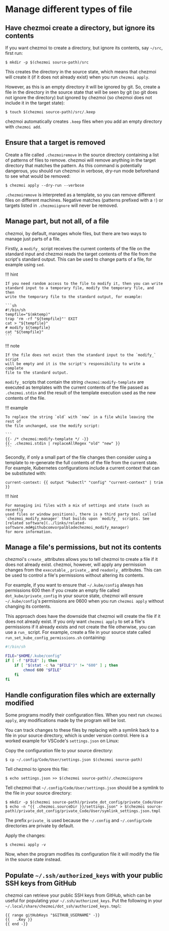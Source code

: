 # Manage different types of file

## Have chezmoi create a directory, but ignore its contents

If you want chezmoi to create a directory, but ignore its contents, say
`~/src`, first run:

```console
$ mkdir -p $(chezmoi source-path)/src
```

This creates the directory in the source state, which means that chezmoi will
create it (if it does not already exist) when you run `chezmoi apply`.

However, as this is an empty directory it will be ignored by git. So, create a
file in the directory in the source state that will be seen by git (so git does
not ignore the directory) but ignored by chezmoi (so chezmoi does not include it
in the target state):

```console
$ touch $(chezmoi source-path)/src/.keep
```

chezmoi automatically creates `.keep` files when you add an empty directory
with `chezmoi add`.

## Ensure that a target is removed

Create a file called `.chezmoiremove` in the source directory containing a list
of patterns of files to remove. chezmoi will remove anything in the target
directory that matches the pattern. As this command is potentially dangerous,
you should run chezmoi in verbose, dry-run mode beforehand to see what would be
removed:

```console
$ chezmoi apply --dry-run --verbose
```

`.chezmoiremove` is interpreted as a template, so you can remove different
files on different machines. Negative matches (patterns prefixed with a `!`) or
targets listed in `.chezmoiignore` will never be removed.

## Manage part, but not all, of a file

chezmoi, by default, manages whole files, but there are two ways to manage just
parts of a file.

Firstly, a `modify_` script receives the current contents of the file on the
standard input and chezmoi reads the target contents of the file from the
script's standard output. This can be used to change parts of a file, for
example using `sed`.

!!! hint

    If you need random access to the file to modify it, then you can write
    standard input to a temporary file, modify the temporary file, and then
    write the temporary file to the standard output, for example:

    ```sh
    #!/bin/sh
    tempfile="$(mktemp)"
    trap 'rm -rf "${tempfile}"' EXIT
    cat > "${tempfile}"
    # modify ${tempfile}
    cat "${tempfile}"
    ```

!!! note

    If the file does not exist then the standard input to the `modify_` script
    will be empty and it is the script's responsibility to write a complete
    file to the standard output.

`modify_` scripts that contain the string `chezmoi:modify-template` are
executed as templates with the current contents of the file passed as
`.chezmoi.stdin` and the result of the template execution used as the new
contents of the file.

!!! example

    To replace the string `old` with `new` in a file while leaving the rest of
    the file unchanged, use the modify script:

    ```
    {{- /* chezmoi:modify-template */ -}}
    {{- .chezmoi.stdin | replaceAllRegex "old" "new" }}
    ```

Secondly, if only a small part of the file changes then consider using a
template to re-generate the full contents of the file from the current state.
For example, Kubernetes configurations include a current context that can be
substituted with:

``` title="~/.local/share/chezmoi/dot_kube/config.tmpl"
current-context: {{ output "kubectl" "config" "current-context" | trim }}
```

!!! hint

    For managing ini files with a mix of settings and state (such as recently
    used files or window positions), there is a third party tool called
    `chezmoi_modify_manager` that builds upon `modify_` scripts. See
    [related software](../links/related-software.md#githubcomvorpalbladechezmoi_modify_manager)
    for more information.


## Manage a file's permissions, but not its contents

chezmoi's `create_` attributes allows you to tell chezmoi to create a file if
it does not already exist. chezmoi, however, will apply any permission changes
from the `executable_`, `private_`, and `readonly_` attributes. This can be
used to control a file's permissions without altering its contents.

For example, if you want to ensure that `~/.kube/config` always has permissions
600 then if you create an empty file called `dot_kube/private_config` in
your source state, chezmoi will ensure `~/.kube/config`'s permissions are 0600
when you run `chezmoi apply` without changing its contents.

This approach does have the downside that chezmoi will create the file if it
does not already exist. If you only want `chezmoi apply` to set a file's
permissions if it already exists and not create the file otherwise, you can use
a `run_` script. For example, create a file in your source state called
`run_set_kube_config_permissions.sh` containing:

```bash
#!/bin/sh

FILE="$HOME/.kube/config"
if [ -f "$FILE" ]; then
    if [ "$(stat -c %a "$FILE")" != "600" ] ; then
        chmod 600 "$FILE"
    fi
fi
```

## Handle configuration files which are externally modified

Some programs modify their configuration files. When you next run `chezmoi
apply`, any modifications made by the program will be lost.

You can track changes to these files by replacing with a symlink back to a file
in your source directory, which is under version control. Here is a worked
example for VSCode's `settings.json` on Linux:

Copy the configuration file to your source directory:

```console
$ cp ~/.config/Code/User/settings.json $(chezmoi source-path)
```

Tell chezmoi to ignore this file:

```console
$ echo settings.json >> $(chezmoi source-path)/.chezmoiignore
```

Tell chezmoi that `~/.config/Code/User/settings.json` should be a symlink to
the file in your source directory:

```console
$ mkdir -p $(chezmoi source-path)/private_dot_config/private_Code/User
$ echo -n "{{ .chezmoi.sourceDir }}/settings.json" > $(chezmoi source-path)/private_dot_config/private_Code/User/symlink_settings.json.tmpl
```

The prefix `private_` is used because the `~/.config` and `~/.config/Code`
directories are private by default.

Apply the changes:

```console
$ chezmoi apply -v
```

Now, when the program modifies its configuration file it will modify the file
in the source state instead.

## Populate `~/.ssh/authorized_keys` with your public SSH keys from GitHub

chezmoi can retrieve your public SSH keys from GitHub, which can be useful for
populating your `~/.ssh/authorized_keys`. Put the following in your
`~/.local/share/chezmoi/dot_ssh/authorized_keys.tmpl`:

```
{{ range gitHubKeys "$GITHUB_USERNAME" -}}
{{   .Key }}
{{ end -}}
```
